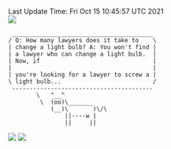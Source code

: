 Last Update Time: 
Fri Oct 15 10:45:57 UTC 2021
<br>![](https://img.shields.io/badge/%E5%A4%A7%E5%AE%B6-%E5%AE%89%E5%AE%89-green)<br>
```
 ________________________________________
/ Q: How many lawyers does it take to    \
| change a light bulb? A: You won't find |
| a lawyer who can change a light bulb.  |
| Now, if                                |
|                                        |
| you're looking for a lawyer to screw a |
\ light bulb...                          /
 ----------------------------------------
        \   ^__^
         \  (oo)\_______
            (__)\       )\/\
                ||----w |
                ||     ||
```
![](https://github-readme-stats.vercel.app/api?username=chenlitw)
![](https://github-readme-stats.vercel.app/api/top-langs/?username=chenlitw)
